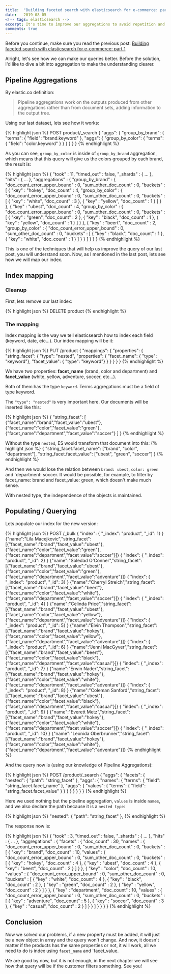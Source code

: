 ```yaml
---
title:  "Building faceted search with elasticsearch for e-commerce: part 2"
date:   2019-08-05
<!-- tags: elasticsearch -->
excerpt: It's time to improve our aggregations to avoid repetition and rework.
comments: true
---
```


Before you continue, make sure you read the previous post: [Building faceted search with elasticsearch for e-commerce: part 1]({{site.url}}{{site.baseurl}}/building-faceted-search-with-elasticsearch-for-e-commerce-part-1)

Alright, let's see how we can make our queries better. Before the solution, I'd like to dive a bit into aggregation to make the understanding clearer.

## Pipeline Aggregations

By elastic.co definition:

> Pipeline aggregations work on the outputs produced from other aggregations rather than from document sets, adding information to the output tree.

Using our last dataset, lets see how it works:

{% highlight json %}
POST product/_search
{
  "aggs": {
    "group_by_brand": {
      "terms": { "field": "brand.keyword" },
      "aggs": {
        "group_by_color": {
          "terms": { "field": "color.keyword" }
        }
      }
    }
  }
}
{% endhighlight %}

As you can see, `group_by_color` is inside of `group_by_brand` aggregation, which means that this query will give us the colors grouped by each brand, the result is:

{% highlight json %}
{
  "took" : 11,
  "timed_out" : false,
  "_shards" : { ... },
  "hits" : { ... },
  "aggregations" : {
    "group_by_brand" : {
      "doc_count_error_upper_bound" : 0,
      "sum_other_doc_count" : 0,
      "buckets" : [
        {
          "key" : "hokey",
          "doc_count" : 4,
          "group_by_color" : {
            "doc_count_error_upper_bound" : 0,
            "sum_other_doc_count" : 0,
            "buckets" : [
              {
                "key" : "white",
                "doc_count" : 3
              },
              {
                "key" : "yellow",
                "doc_count" : 1
              }
            ]
          }
        },
        {
          "key" : "ubest",
          "doc_count" : 4,
          "group_by_color" : {
            "doc_count_error_upper_bound" : 0,
            "sum_other_doc_count" : 0,
            "buckets" : [
              {
                "key" : "green",
                "doc_count" : 2
              },
              {
                "key" : "black",
                "doc_count" : 1
              },
              {
                "key" : "yellow",
                "doc_count" : 1
              }
            ]
          }
        },
        {
          "key" : "beert",
          "doc_count" : 2,
          "group_by_color" : {
            "doc_count_error_upper_bound" : 0,
            "sum_other_doc_count" : 0,
            "buckets" : [
              {
                "key" : "black",
                "doc_count" : 1
              },
              {
                "key" : "white",
                "doc_count" : 1
              }
            ]
          }
        }
      ]
    }
  }
}
{% endhighlight %}


This is one of the techniques that will help us improve the query of our last post, you will understand soon. Now, as I mentioned in the last post, lets see how we will map our index.

## Index mapping

### Cleanup

First, lets remove our last index:

{% highlight json %}
DELETE product
{% endhighlight %}

### The mapping

Index mapping is the way we tell elasticsearch how to index each field (keyword, date, etc...). Our index mapping will be it:

{% highlight json %}
PUT /product
{
  "mappings": {
    "properties": {
      "string_facet": {
        "type": "nested",
        "properties": {
          "facet_name": { "type": "keyword"},
          "facet_value": { "type": "keyword"}
        }
      }
    }
  }
}
{% endhighlight %}

We have two properties: __facet_name__ (brand, color and department) and __facet_value__ (white, yellow, adventure, soccer, etc...).

Both of them has the type `keyword`. Terms aggregations must be a field of type keyword.

The `"type": "nested"` is very important here. Our documents will be inserted like this:

{% highlight json %}
{
  "string_facet":
    [
      {"facet_name":"brand","facet_value":"ubest"},
      {"facet_name":"color","facet_value":"green"},
      {"facet_name":"department","facet_value":"soccer"}
    ]
}
{% endhighlight %}

Without the type `nested`, ES would transform that document into this:
{% highlight json %}
{
  "string_facet.facet_name": ["brand", "color", "department"],
  "string_facet.facet_value": ["ubest", "green", "soccer"]
}
{% endhighlight %}

And then we would lose the relation between `brand: ubest`, `color: green` and `department: soccer. It would be possible, for example, to filter by facet_name: brand and facet_value: green, which doesn't make much sense.

With nested type, the independence of the objects is maintained.

## Populating / Querying

Lets populate our index for the new version:

{% highlight json %}
POST /_bulk
{ "index": { "_index": "product", "_id": 1} }
{"name":"Lila Macejkovic","string_facet":[{"facet_name":"brand","facet_value":"ubest"},{"facet_name":"color","facet_value":"green"},{"facet_name":"department","facet_value":"soccer"}]}
{ "index": { "_index": "product", "_id": 2} }
{"name":"Soledad O'Conner","string_facet":[{"facet_name":"brand","facet_value":"ubest"},{"facet_name":"color","facet_value":"green"},{"facet_name":"department","facet_value":"adventure"}]}
{ "index": { "_index": "product", "_id": 3} }
{"name":"Cherryl Streich","string_facet":[{"facet_name":"brand","facet_value":"beert"},{"facet_name":"color","facet_value":"white"},{"facet_name":"department","facet_value":"soccer"}]}
{ "index": { "_index": "product", "_id": 4} }
{"name":"Celinda Price","string_facet":[{"facet_name":"brand","facet_value":"ubest"},{"facet_name":"color","facet_value":"yellow"},{"facet_name":"department","facet_value":"adventure"}]}
{ "index": { "_index": "product", "_id": 5} }
{"name":"Elvin Thompson","string_facet":[{"facet_name":"brand","facet_value":"hokey"},{"facet_name":"color","facet_value":"yellow"},{"facet_name":"department","facet_value":"adventure"}]}
{ "index": { "_index": "product", "_id": 6} }
{"name":"Jenni MacGyver","string_facet":[{"facet_name":"brand","facet_value":"beert"},{"facet_name":"color","facet_value":"black"},{"facet_name":"department","facet_value":"casual"}]}
{ "index": { "_index": "product", "_id": 7} }
{"name":"Erwin Nader","string_facet":[{"facet_name":"brand","facet_value":"hokey"},{"facet_name":"color","facet_value":"white"},{"facet_name":"department","facet_value":"adventure"}]}
{ "index": { "_index": "product", "_id": 8} }
{"name":"Coleman Sanford","string_facet":[{"facet_name":"brand","facet_value":"ubest"},{"facet_name":"color","facet_value":"black"},{"facet_name":"department","facet_value":"casual"}]}
{ "index": { "_index": "product", "_id": 9} }
{"name":"Everett Metz","string_facet":[{"facet_name":"brand","facet_value":"hokey"},{"facet_name":"color","facet_value":"white"},{"facet_name":"department","facet_value":"soccer"}]}
{ "index": { "_index": "product", "_id": 10} }
{"name":"Leonida Oberbrunner","string_facet":[{"facet_name":"brand","facet_value":"hokey"},{"facet_name":"color","facet_value":"white"},{"facet_name":"department","facet_value":"adventure"}]}
{% endhighlight %}


And the query now is (using our knowledge of Pipeline Aggregations):

{% highlight json %}
POST /product/_search
{
  "aggs": {
    "facets": {
      "nested": {
        "path": "string_facet"
      },
      "aggs": {
        "names": {
          "terms": { "field": "string_facet.facet_name" },
          "aggs": {
            "values": {
              "terms": { "field": "string_facet.facet_value" }
            }
          }
        }
      }
    }
  }
}
{% endhighlight %}


Here we used nothing but the pipeline aggregation, `values` is inside `names`, and we also declare the path because it is a `nested type`:

{% highlight json %}
  "nested": {
    "path": "string_facet"
  },
{% endhighlight %}

The response now is:

{% highlight json %}
{
  "took" : 3,
  "timed_out" : false,
  "_shards" : { ... },
  "hits" : { ... },
  "aggregations" : {
    "facets" : {
      "doc_count" : 30,
      "names" : {
        "doc_count_error_upper_bound" : 0,
        "sum_other_doc_count" : 0,
        "buckets" : [
          {
            "key" : "brand",
            "doc_count" : 10,
            "values" : {
              "doc_count_error_upper_bound" : 0,
              "sum_other_doc_count" : 0,
              "buckets" : [
                {
                  "key" : "hokey",
                  "doc_count" : 4
                },
                {
                  "key" : "ubest",
                  "doc_count" : 4
                },
                {
                  "key" : "beert",
                  "doc_count" : 2
                }
              ]
            }
          },
          {
            "key" : "color",
            "doc_count" : 10,
            "values" : {
              "doc_count_error_upper_bound" : 0,
              "sum_other_doc_count" : 0,
              "buckets" : [
                {
                  "key" : "white",
                  "doc_count" : 4
                },
                {
                  "key" : "black",
                  "doc_count" : 2
                },
                {
                  "key" : "green",
                  "doc_count" : 2
                },
                {
                  "key" : "yellow",
                  "doc_count" : 2
                }
              ]
            }
          },
          {
            "key" : "department",
            "doc_count" : 10,
            "values" : {
              "doc_count_error_upper_bound" : 0,
              "sum_other_doc_count" : 0,
              "buckets" : [
                {
                  "key" : "adventure",
                  "doc_count" : 5
                },
                {
                  "key" : "soccer",
                  "doc_count" : 3
                },
                {
                  "key" : "casual",
                  "doc_count" : 2
                }
              ]
            }
          }
        ]
      }
    }
  }
}
{% endhighlight %}


## Conclusion

Now we solved our problems, if a new property must be added, it will just be a new object in array and the query won't change. And now, it doesn't matter if the products has the same properties or not, it will work, all we need to do is index using `facet_name` and `facet_value.

We are good by now, but it is not enough, in the next chapter we will see how that query will be if the customer filters something. See you!
